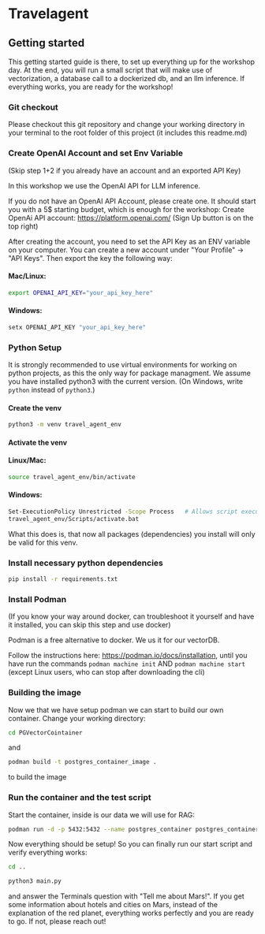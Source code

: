 # Travelagent

## Getting started
This getting started guide is there, to set up everything up for the workshop day. At the end, you will run a small script
that will make use of vectorization, a database call to a dockerized db, and an llm inference. If everything works, you are ready for the workshop!

### Git checkout
Please checkout this git repository and change your working directory in your terminal to the root folder of this project (it includes this readme.md)

### Create OpenAI Account and set Env Variable
(Skip step 1+2 if you already have an account and an exported API Key)

In this workshop we use the OpenAI API  for LLM inference.

If you do not have an OpenAI API Account, please create one. It should start you with a 5$ starting budget, 
which is enough for the workshop: Create OpenAi API account: https://platform.openai.com/ (Sign Up button is on the top right)

After creating the account, you need to set the API Key as an ENV variable on your computer. 
    You can create a new account under "Your Profile" -> "API Keys". Then export the key the following way:

#### Mac/Linux:
```bash
export OPENAI_API_KEY="your_api_key_here"
```

#### Windows: 
```bash
setx OPENAI_API_KEY "your_api_key_here"
```
### Python Setup
It is strongly recommended to use virtual environments for working on 
python projects, as this the only way for package managment. We assume you have installed python3 with the current version. (On Windows, write `python` instead of `python3`.)
#### Create the venv
```bash
python3 -m venv travel_agent_env
```
#### Activate the venv

#### Linux/Mac: 
```bash
source travel_agent_env/bin/activate
```

#### Windows: 
```bash
Set-ExecutionPolicy Unrestricted -Scope Process   # Allows script execution for this session
travel_agent_env/Scripts/activate.bat
```
What this does is, that now all packages (dependencies) you install will only be valid for this venv.

### Install necessary python dependencies
```bash
pip install -r requirements.txt
```

### Install Podman
(If you know your way around docker, can troubleshoot it yourself and have it installed, you can skip this step and use docker) 

Podman is a free alternative to docker. We us it for our vectorDB. 

Follow the instructions here: https://podman.io/docs/installation, until you have run the commands ```podman machine init``` AND ```podman machine start``` (except Linux users, who can stop after downloading the cli)

### Building the image
Now we that we have setup podman we can start to build our own container.
Change your working directory: 
```bash 
cd PGVectorCointainer
``` 
and 
```bash 
podman build -t postgres_container_image .
``` 
to build the image

### Run the container and the test script

Start the container, inside is our data we will use for RAG:
```bash
podman run -d -p 5432:5432 --name postgres_container postgres_container_image
```
Now everything should be setup! So you can finally run our start script and verify everything works: 
```bash
cd ..
```
```bash
python3 main.py
```
and answer the Terminals question with "Tell me about Mars!". If you get some information about hotels and cities on Mars,
    instead of the explanation of the red planet, everything works perfectly and you are ready to go. If not, please reach out!
